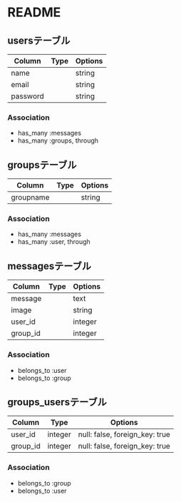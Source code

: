 # README

## usersテーブル
|Column|Type|Options|
|------|----|-------|
|name||string||null: false|
|email||string||null: false|
|password||string||null: false|
### Association
- has_many :messages
- has_many :groups, through

## groupsテーブル
|Column|Type|Options|
|------|----|-------|
|groupname||string||null: false|
### Association
- has_many :messages
- has_many :user, through


## messagesテーブル
|Column|Type|Options|
|------|----|-------|
|message||text||null: false|
|image||string|||
|user_id||integer||null: false, foreign_key: true|
|group_id||integer||null: false, foreign_key: true|
### Association
- belongs_to :user
- belongs_to :group


## groups_usersテーブル

|Column|Type|Options|
|------|----|-------|
|user_id|integer|null: false, foreign_key: true|
|group_id|integer|null: false, foreign_key: true|

### Association
- belongs_to :group
- belongs_to :user